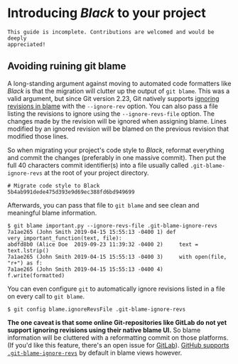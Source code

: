 # Introducing _Black_ to your project 
 
```{note} 
This guide is incomplete. Contributions are welcomed and would be deeply 
appreciated! 
``` 
 
## Avoiding ruining git blame 
 
A long-standing argument against moving to automated code formatters like _Black_ is 
that the migration will clutter up the output of `git blame`. This was a valid argument, 
but since Git version 2.23, Git natively supports 
[ignoring revisions in blame](https://git-scm.com/docs/git-blame#Documentation/git-blame.txt---ignore-revltrevgt) 
with the `--ignore-rev` option. You can also pass a file listing the revisions to ignore 
using the `--ignore-revs-file` option. The changes made by the revision will be ignored 
when assigning blame. Lines modified by an ignored revision will be blamed on the 
previous revision that modified those lines. 
 
So when migrating your project's code style to _Black_, reformat everything and commit 
the changes (preferably in one massive commit). Then put the full 40 characters commit 
identifier(s) into a file usually called `.git-blame-ignore-revs` at the root of your 
project directory. 
 
```text 
# Migrate code style to Black 
5b4ab991dede475d393e9d69ec388fd6bd949699 
``` 
 
Afterwards, you can pass that file to `git blame` and see clean and meaningful blame 
information. 
 
```console 
$ git blame important.py --ignore-revs-file .git-blame-ignore-revs 
7a1ae265 (John Smith 2019-04-15 15:55:13 -0400 1) def very_important_function(text, file): 
abdfd8b0 (Alice Doe  2019-09-23 11:39:32 -0400 2)     text = text.lstrip() 
7a1ae265 (John Smith 2019-04-15 15:55:13 -0400 3)     with open(file, "r+") as f: 
7a1ae265 (John Smith 2019-04-15 15:55:13 -0400 4)         f.write(formatted) 
``` 
 
You can even configure `git` to automatically ignore revisions listed in a file on every 
call to `git blame`. 
 
```console 
$ git config blame.ignoreRevsFile .git-blame-ignore-revs 
``` 
 
**The one caveat is that some online Git-repositories like GitLab do not yet support 
ignoring revisions using their native blame UI.** So blame information will be cluttered 
with a reformatting commit on those platforms. (If you'd like this feature, there's an 
open issue for [GitLab](https://gitlab.com/gitlab-org/gitlab/-/issues/31423)). 
[GitHub supports `.git-blame-ignore-revs`](https://docs.github.com/en/repositories/working-with-files/using-files/viewing-a-file#ignore-commits-in-the-blame-view) 
by default in blame views however. 
                                                                                                                                                                                                                                                                                                                                                                                              